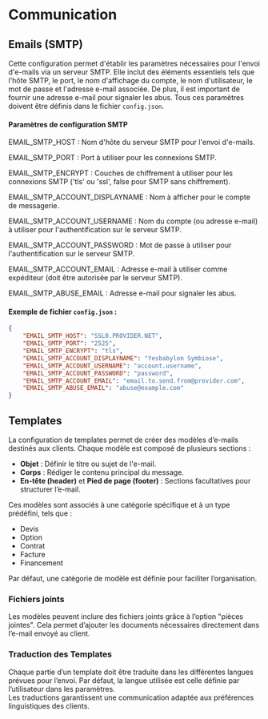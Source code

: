 # Communication

## Emails (SMTP)
Cette configuration permet d'établir les paramètres nécessaires pour l'envoi d'e-mails via un serveur SMTP. Elle inclut des éléments essentiels tels que l'hôte SMTP, le port, le nom d'affichage du compte, le nom d'utilisateur, le mot de passe et l'adresse e-mail associée. De plus, il est important de fournir une adresse e-mail pour signaler les abus. Tous ces paramètres doivent être définis dans le fichier `config.json`.

#### Paramètres de configuration SMTP

EMAIL_SMTP_HOST : Nom d'hôte du serveur SMTP pour l'envoi d'e-mails.

EMAIL_SMTP_PORT : Port à utiliser pour les connexions SMTP.

EMAIL_SMTP_ENCRYPT : Couches de chiffrement à utiliser pour les connexions SMTP ('tls' ou 'ssl', false pour SMTP sans chiffrement).

EMAIL_SMTP_ACCOUNT_DISPLAYNAME : Nom à afficher pour le compte de messagerie.

EMAIL_SMTP_ACCOUNT_USERNAME : Nom du compte (ou adresse e-mail) à utiliser pour l'authentification sur le serveur SMTP.

EMAIL_SMTP_ACCOUNT_PASSWORD : Mot de passe à utiliser pour l'authentification sur le serveur SMTP.

EMAIL_SMTP_ACCOUNT_EMAIL : Adresse e-mail à utiliser comme expéditeur (doit être autorisée par le serveur SMTP).

EMAIL_SMTP_ABUSE_EMAIL : Adresse e-mail pour signaler les abus.

#### Exemple de fichier `config.json` :

```json
{
    "EMAIL_SMTP_HOST": "SSL0.PROVIDER.NET",
    "EMAIL_SMTP_PORT": "2525",
    "EMAIL_SMTP_ENCRYPT": "tls",
    "EMAIL_SMTP_ACCOUNT_DISPLAYNAME": "Yesbabylon Symbiose",
    "EMAIL_SMTP_ACCOUNT_USERNAME": "account.username",
    "EMAIL_SMTP_ACCOUNT_PASSWORD": "password",
    "EMAIL_SMTP_ACCOUNT_EMAIL": "email.to.send.from@provider.com",
    "EMAIL_SMTP_ABUSE_EMAIL": "abuse@example.com"
}
```
## Templates

La configuration de templates permet de créer des modèles d’e-mails destinés aux clients. Chaque modèle est composé de plusieurs sections :  

- **Objet** : Définir le titre ou sujet de l'e-mail.  
- **Corps** : Rédiger le contenu principal du message.  
- **En-tête (header)** et **Pied de page (footer)** : Sections facultatives pour structurer l’e-mail.  

Ces modèles sont associés à une catégorie spécifique et à un type prédéfini, tels que :  

- Devis  
- Option  
- Contrat  
- Facture  
- Financement  

Par défaut, une catégorie de modèle est définie pour faciliter l’organisation.  

### Fichiers joints

Les modèles peuvent inclure des fichiers joints grâce à l’option "pièces jointes". Cela permet d’ajouter les documents nécessaires directement dans l’e-mail envoyé au client.  

### Traduction des Templates

Chaque partie d’un template doit être traduite dans les différentes langues prévues pour l’envoi.
Par défaut, la langue utilisée est celle définie par l’utilisateur dans les paramètres.  
Les traductions garantissent une communication adaptée aux préférences linguistiques des clients.  
